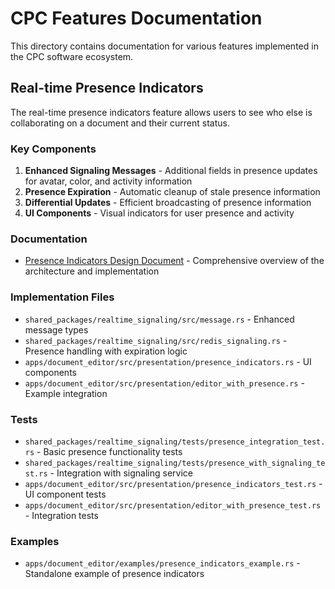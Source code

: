 # CPC Features Documentation

This directory contains documentation for various features implemented in the CPC software ecosystem.

## Real-time Presence Indicators

The real-time presence indicators feature allows users to see who else is collaborating on a document and their current status.

### Key Components

1. **Enhanced Signaling Messages** - Additional fields in presence updates for avatar, color, and activity information
2. **Presence Expiration** - Automatic cleanup of stale presence information
3. **Differential Updates** - Efficient broadcasting of presence information
4. **UI Components** - Visual indicators for user presence and activity

### Documentation

- [Presence Indicators Design Document](presence_indicators.md) - Comprehensive overview of the architecture and implementation

### Implementation Files

- `shared_packages/realtime_signaling/src/message.rs` - Enhanced message types
- `shared_packages/realtime_signaling/src/redis_signaling.rs` - Presence handling with expiration logic
- `apps/document_editor/src/presentation/presence_indicators.rs` - UI components
- `apps/document_editor/src/presentation/editor_with_presence.rs` - Example integration

### Tests

- `shared_packages/realtime_signaling/tests/presence_integration_test.rs` - Basic presence functionality tests
- `shared_packages/realtime_signaling/tests/presence_with_signaling_test.rs` - Integration with signaling service
- `apps/document_editor/src/presentation/presence_indicators_test.rs` - UI component tests
- `apps/document_editor/src/presentation/editor_with_presence_test.rs` - Integration tests

### Examples

- `apps/document_editor/examples/presence_indicators_example.rs` - Standalone example of presence indicators